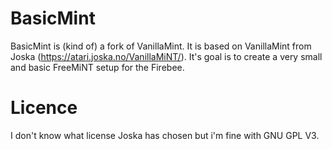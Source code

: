 # BasicMint
BasicMint is (kind of) a fork of VanillaMint. It is based on VanillaMint
from Joska (https://atari.joska.no/VanillaMiNT/). It's goal is to create a
very small and basic FreeMiNT setup for the Firebee.

# Licence
I don't know what license Joska has chosen but i'm fine with GNU GPL V3.
